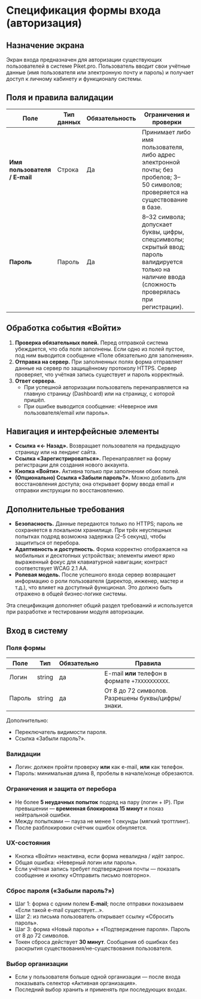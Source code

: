 # Спецификация формы входа (авторизация)

## Назначение экрана

Экран входа предназначен для авторизации существующих пользователей в системе Piket.pro. Пользователь вводит свои учётные данные (имя пользователя или электронную почту и пароль) и получает доступ к личному кабинету и функционалу системы.

## Поля и правила валидации

| Поле                          | Тип данных | Обязательность | Ограничения и проверки                                                               |
|------------------------------|-----------|---------------|--------------------------------------------------------------------------------------|
| **Имя пользователя / E‑mail** | Строка     | Да            | Принимает либо имя пользователя, либо адрес электронной почты; без пробелов; 3–50 символов; проверяется на существование в базе. |
| **Пароль**                    | Пароль     | Да            | 8–32 символа; допускает буквы, цифры, спецсимволы; скрытый ввод; пароль валидируется только на наличие ввода (сложность проверялась при регистрации). |

## Обработка события «Войти»

1. **Проверка обязательных полей.** Перед отправкой система убеждается, что оба поля заполнены. Если одно из полей пустое, под ним выводится сообщение «Поле обязательно для заполнения».
2. **Отправка на сервер.** При заполненных полях форма отправляет данные на сервер по защищённому протоколу HTTPS. Сервер проверяет, что учётная запись существует и пароль корректный.
3. **Ответ сервера.** 
   - При успешной авторизации пользователь перенаправляется на главную страницу (Dashboard) или на страницу, с которой пришёл.
   - При ошибке выводится сообщение: «Неверное имя пользователя/email или пароль».

## Навигация и интерфейсные элементы

- **Ссылка «← Назад».** Возвращает пользователя на предыдущую страницу или на лендинг сайта.
- **Ссылка «Зарегистрироваться».** Перенаправляет на форму регистрации для создания нового аккаунта.
- **Кнопка «Войти».** Активна только при заполнении обоих полей. 
- **(Опционально) Ссылка «Забыли пароль?».** Можно добавить для восстановления доступа; она открывает форму ввода email и отправки инструкции по восстановлению.

## Дополнительные требования

- **Безопасность.** Данные передаются только по HTTPS; пароль не сохраняется в локальном хранилище. При трёх неуспешных попытках подряд возможна задержка (2–5 секунд), чтобы защититься от перебора.
- **Адаптивность и доступность.** Форма корректно отображается на мобильных и десктопных устройствах; элементы имеют ярко выраженный фокус для клавиатурной навигации; контраст соответствует WCAG 2.1 AA.
- **Ролевая модель.** После успешного входа сервер возвращает информацию о роли пользователя (директор, инженер, мастер и т.д.), что влияет на доступный функционал. Это должно быть отражено в общей бизнес‑логике системы.

Эта спецификация дополняет общий раздел требований и используется при разработке и тестировании модуля авторизации.

## Вход в систему

### Поля формы
| Поле      | Тип     | Обязательно | Правила |
|-----------|---------|-------------|---------|
| Логин     | string  | да          | E-mail **или** телефон в формате `+7XXXXXXXXXX`. |
| Пароль    | string  | да          | От 8 до 72 символов. Разрешены буквы/цифры/знаки. |

Дополнительно:
- Переключатель видимости пароля.
- Ссылка «Забыли пароль?».

### Валидации
- Логин: должен пройти проверку **или** как e-mail, **или** как телефон.
- Пароль: минимальная длина 8, пробелы в начале/конце обрезаются.

### Ограничения и защита от перебора
- Не более **5 неудачных попыток** подряд на пару (логин + IP). При превышении — **временная блокировка 15 минут** и показ нейтральной ошибки.
- Между попытками — пауза не менее 1 секунды (мягкий троттлинг).
- После разблокировки счётчик ошибок обнуляется.

### UX-состояния
- Кнопка «Войти» неактивна, если форма невалидна / идёт запрос.
- Общая ошибка: «Неверный логин или пароль».
- Если учётная запись требует подтверждения почты — показать сообщение и кнопку «Отправить письмо повторно».

### Сброс пароля («Забыли пароль?»)
- Шаг 1: форма с одним полем **E-mail**; после отправки показываем «Если такой e-mail существует…».
- Шаг 2: из письма пользователь открывает ссылку «Сбросить пароль».
- Шаг 3: форма «Новый пароль» + «Подтверждение пароля». Пароль от 8 до 72 символов.
- Токен сброса действует **30 минут**. Сообщения об ошибках без раскрытия существования/не-существования пользователя.

### Выбор организации
- Если у пользователя больше одной организации — после входа показывать селектор «Активная организация».
- Последний выбор хранить и применять при последующих входах.
